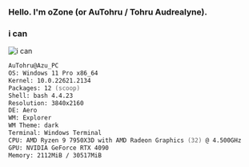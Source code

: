 ### Hello. I'm oZone (or AuTohru / Tohru Audrealyne).
### i can
![i can](https://skillicons.dev/icons?i=cpp,discord,docker,py,vscode)

```zsh
AuTohru@Azu_PC
OS: Windows 11 Pro x86_64
Kernel: 10.0.22621.2134
Packages: 12 (scoop)
Shell: bash 4.4.23
Resolution: 3840x2160 
DE: Aero
WM: Explorer
WM Theme: dark
Terminal: Windows Terminal
CPU: AMD Ryzen 9 7950X3D with AMD Radeon Graphics (32) @ 4.500GHz 
GPU: NVIDIA GeForce RTX 4090 
Memory: 2112MiB / 30517MiB 
```                           
                                
                               
                                

